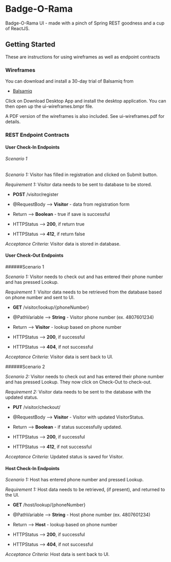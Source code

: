 # Badge-O-Rama

Badge-O-Rama UI - made with a pinch of Spring REST goodness and a cup of ReactJS.

## Getting Started

These are instructions for using wireframes as well as endpoint contracts

### Wireframes

You can download and install a 30-day trial of Balsamiq from

* [Balsamiq](https://balsamiq.com)

Click on Download Desktop App and install the desktop application.  You can then open up the ui-wireframes.bmpr file.

A PDF version of the wireframes is also included.  See ui-wireframes.pdf for details.

### REST Endpoint Contracts

#### User Check-In Endpoints
###### Scenario 1

*Scenario 1:*  Visitor has filled in registration and clicked on Submit button.

*Requirement 1:*  Visitor data needs to be sent to database to be stored.

* **POST** /visitor/register

* @RequestBody --> **Visitor** - data from registration form

* Return --> **Boolean** - true if save is successful

* HTTPStatus --> **200**, if return true

* HTTPStatus --> **412**, if return false

*Acceptance Criteria:*  Visitor data is stored in database.

#### User Check-Out Endpoints
######Scenario 1

*Scenario 1:*  Visitor needs to check out and has entered their phone number and has pressed Lookup.

*Requirement 1:*  Visitor data needs to be retrieved from the database based on phone number and sent to UI.

* **GET** /visitor/lookup/{phoneNumber}

* @PathVariable --> **String** - Visitor phone number (ex. 4807601234)

* Return --> **Visitor** - lookup based on phone number

* HTTPStatus --> **200**, if successful

* HTTPStatus --> **404**, if not successful

*Acceptance Criteria:*  Visitor data is sent back to UI.

######Scenario 2

*Scenario 2:*  Visitor needs to check out and has entered their phone number and has pressed Lookup.  They now click on Check-Out to check-out.

*Requirement 2:*  Visitor data needs to be sent to the database with the updated status.

* **PUT** /visitor/checkout/

* @RequestBody --> **Visitor** - Visitor with updated VisitorStatus.

* Return --> **Boolean** - if status successfully updated.

* HTTPStatus --> **200**, if successful

* HTTPStatus --> **412**, if not successful

*Acceptance Criteria:*  Updated status is saved for Visitor.

#### Host Check-In Endpoints

*Scenario 1:*  Host has entered phone number and pressed Lookup.

*Requirement 1:*  Host data needs to be retrieved, (if present), and returned to the UI.

* **GET** /host/lookup/{phoneNumber}

* @PathVariable --> **String** - Host phone number (ex. 4807601234)

* Return --> **Host** - lookup based on phone number

* HTTPStatus --> **200**, if successful

* HTTPStatus --> **404**, if not successful

*Acceptance Criteria:*  Host data is sent back to UI.

